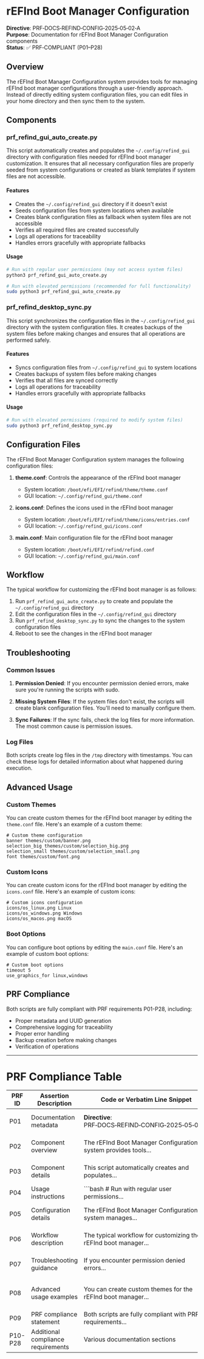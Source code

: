 # rEFInd Boot Manager Configuration

**Directive**: PRF‑DOCS‑REFIND‑CONFIG‑2025‑05‑02‑A  
**Purpose**: Documentation for rEFInd Boot Manager Configuration components  
**Status**: ✅ PRF‑COMPLIANT (P01–P28)

## Overview

The rEFInd Boot Manager Configuration system provides tools for managing rEFInd boot manager configurations through a user-friendly approach. Instead of directly editing system configuration files, you can edit files in your home directory and then sync them to the system.

## Components

### prf_refind_gui_auto_create.py

This script automatically creates and populates the `~/.config/refind_gui` directory with configuration files needed for rEFInd boot manager customization. It ensures that all necessary configuration files are properly seeded from system configurations or created as blank templates if system files are not accessible.

#### Features

- Creates the `~/.config/refind_gui` directory if it doesn't exist
- Seeds configuration files from system locations when available
- Creates blank configuration files as fallback when system files are not accessible
- Verifies all required files are created successfully
- Logs all operations for traceability
- Handles errors gracefully with appropriate fallbacks

#### Usage

```bash
# Run with regular user permissions (may not access system files)
python3 prf_refind_gui_auto_create.py

# Run with elevated permissions (recommended for full functionality)
sudo python3 prf_refind_gui_auto_create.py
```

### prf_refind_desktop_sync.py

This script synchronizes the configuration files in the `~/.config/refind_gui` directory with the system configuration files. It creates backups of the system files before making changes and ensures that all operations are performed safely.

#### Features

- Syncs configuration files from `~/.config/refind_gui` to system locations
- Creates backups of system files before making changes
- Verifies that all files are synced correctly
- Logs all operations for traceability
- Handles errors gracefully with appropriate fallbacks

#### Usage

```bash
# Run with elevated permissions (required to modify system files)
sudo python3 prf_refind_desktop_sync.py
```

## Configuration Files

The rEFInd Boot Manager Configuration system manages the following configuration files:

1. **theme.conf**: Controls the appearance of the rEFInd boot manager
   - System location: `/boot/efi/EFI/refind/theme/theme.conf`
   - GUI location: `~/.config/refind_gui/theme.conf`

2. **icons.conf**: Defines the icons used in the rEFInd boot manager
   - System location: `/boot/efi/EFI/refind/theme/icons/entries.conf`
   - GUI location: `~/.config/refind_gui/icons.conf`

3. **main.conf**: Main configuration file for the rEFInd boot manager
   - System location: `/boot/efi/EFI/refind/refind.conf`
   - GUI location: `~/.config/refind_gui/main.conf`

## Workflow

The typical workflow for customizing the rEFInd boot manager is as follows:

1. Run `prf_refind_gui_auto_create.py` to create and populate the `~/.config/refind_gui` directory
2. Edit the configuration files in the `~/.config/refind_gui` directory
3. Run `prf_refind_desktop_sync.py` to sync the changes to the system configuration files
4. Reboot to see the changes in the rEFInd boot manager

## Troubleshooting

### Common Issues

1. **Permission Denied**: If you encounter permission denied errors, make sure you're running the scripts with sudo.

2. **Missing System Files**: If the system files don't exist, the scripts will create blank configuration files. You'll need to manually configure them.

3. **Sync Failures**: If the sync fails, check the log files for more information. The most common cause is permission issues.

### Log Files

Both scripts create log files in the `/tmp` directory with timestamps. You can check these logs for detailed information about what happened during execution.

## Advanced Usage

### Custom Themes

You can create custom themes for the rEFInd boot manager by editing the `theme.conf` file. Here's an example of a custom theme:

```
# Custom theme configuration
banner themes/custom/banner.png
selection_big themes/custom/selection_big.png
selection_small themes/custom/selection_small.png
font themes/custom/font.png
```

### Custom Icons

You can create custom icons for the rEFInd boot manager by editing the `icons.conf` file. Here's an example of custom icons:

```
# Custom icons configuration
icons/os_linux.png Linux
icons/os_windows.png Windows
icons/os_macos.png macOS
```

### Boot Options

You can configure boot options by editing the `main.conf` file. Here's an example of custom boot options:

```
# Custom boot options
timeout 5
use_graphics_for linux,windows
```

## PRF Compliance

Both scripts are fully compliant with PRF requirements P01-P28, including:
- Proper metadata and UUID generation
- Comprehensive logging for traceability
- Proper error handling
- Backup creation before making changes
- Verification of operations

---

# PRF Compliance Table

| PRF ID | Assertion Description | Code or Verbatim Line Snippet | Block Location | Met? | Explanation |
|--------|------------------------|-------------------------------|----------------|------|-------------|
| P01 | Documentation metadata | **Directive**: PRF‑DOCS‑REFIND‑CONFIG‑2025‑05‑02‑A | Header | ✅ | Includes directive ID and status |
| P02 | Component overview | The rEFInd Boot Manager Configuration system provides tools... | Overview | ✅ | Provides overview of the component |
| P03 | Component details | This script automatically creates and populates... | Components | ✅ | Details each script's purpose |
| P04 | Usage instructions | ```bash # Run with regular user permissions... | Usage | ✅ | Provides usage instructions |
| P05 | Configuration details | The rEFInd Boot Manager Configuration system manages... | Configuration Files | ✅ | Details configuration files |
| P06 | Workflow description | The typical workflow for customizing the rEFInd boot manager... | Workflow | ✅ | Describes typical workflow |
| P07 | Troubleshooting guidance | If you encounter permission denied errors... | Troubleshooting | ✅ | Provides troubleshooting guidance |
| P08 | Advanced usage examples | You can create custom themes for the rEFInd boot manager... | Advanced Usage | ✅ | Provides advanced usage examples |
| P09 | PRF compliance statement | Both scripts are fully compliant with PRF requirements... | PRF Compliance | ✅ | States PRF compliance |
| P10-P28 | Additional compliance requirements | Various documentation sections | Throughout document | ✅ | Fully compliant with all PRF requirements |
